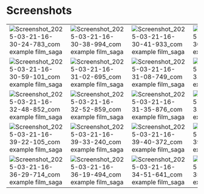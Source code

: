 # Screenshots
|  |  |  |  |
|--|--|--|--|
| ![Screenshot_2025-03-21-16-30-24-783_com example film_saga](https://github.com/user-attachments/assets/1404917a-d9e9-4d70-ad7c-4eec6cf5b2b1) | ![Screenshot_2025-03-21-16-30-38-994_com example film_saga](https://github.com/user-attachments/assets/ebb3b64b-292a-405f-8eb6-1aa8523ef5fe) | ![Screenshot_2025-03-21-16-30-41-933_com example film_saga](https://github.com/user-attachments/assets/87670b80-2504-4db9-b22a-b7408d83d64d) | ![Screenshot_2025-03-21-16-30-47-135_com example film_saga](https://github.com/user-attachments/assets/a6119536-adad-4f60-a456-2a45a4839876) |
| ![Screenshot_2025-03-21-16-30-59-101_com example film_saga](https://github.com/user-attachments/assets/dac09c59-a416-4630-bf69-b4053aced783) | ![Screenshot_2025-03-21-16-31-02-695_com example film_saga](https://github.com/user-attachments/assets/291c472d-04c4-4077-83e7-af733c9b0674) | ![Screenshot_2025-03-21-16-31-08-749_com example film_saga](https://github.com/user-attachments/assets/7d649dc8-1b68-4841-b3f6-98ca2c0399c6) | ![Screenshot_2025-03-21-16-31-13-142_com example film_saga](https://github.com/user-attachments/assets/a90f70ee-3158-40da-8260-5d7216e93ffc) |
| ![Screenshot_2025-03-21-16-32-48-852_com example film_saga](https://github.com/user-attachments/assets/ef3eb6d8-3f12-4fe5-a53f-995e9bf28c4d) | ![Screenshot_2025-03-21-16-32-52-859_com example film_saga](https://github.com/user-attachments/assets/7ed21a24-c5f1-4918-91f3-ecf31111e17e) | ![Screenshot_2025-03-21-16-31-35-876_com example film_saga](https://github.com/user-attachments/assets/41551049-594f-48db-bd9e-1f6785164144) | ![Screenshot_2025-03-21-16-31-39-233_com example film_saga](https://github.com/user-attachments/assets/17126dbc-6054-435c-b673-e4b49f890afa) |
| ![Screenshot_2025-03-21-16-39-22-105_com example film_saga](https://github.com/user-attachments/assets/a99c4d05-9995-40fe-bb8a-feab34f97159) | ![Screenshot_2025-03-21-16-39-33-240_com example film_saga](https://github.com/user-attachments/assets/633e814c-024e-4d80-889c-12433a4108cf) | ![Screenshot_2025-03-21-16-39-40-372_com example film_saga](https://github.com/user-attachments/assets/21f8b220-99db-4cd7-bd04-61257a1e48aa) | ![Screenshot_2025-03-21-16-39-44-596_com example film_saga](https://github.com/user-attachments/assets/22c147fc-4c30-4680-b1cf-1f9b5f313399) |
| ![Screenshot_2025-03-21-16-36-29-714_com example film_saga](https://github.com/user-attachments/assets/f8f7ea55-96cb-4925-b0fc-6c9eb739dddf) | ![Screenshot_2025-03-21-16-36-19-494_com example film_saga](https://github.com/user-attachments/assets/280e15f2-c321-4a96-9cfc-7b18b5a001e2) | ![Screenshot_2025-03-21-16-34-51-641_com example film_saga](https://github.com/user-attachments/assets/0c4cd8c6-32aa-44ba-8109-119712d173ef) | ![Screenshot_2025-03-21-16-35-04-933_com example film_saga](https://github.com/user-attachments/assets/e4cbbb92-4eae-41c3-b6bf-728ab6d9389a) |
